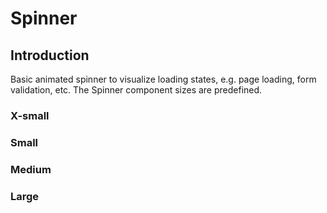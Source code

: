 # Spinner

## Introduction
Basic animated spinner to visualize loading states, e.g. page loading, form validation, etc. The Spinner component sizes are predefined.

### X-small

<Playground :themeable="true">
  <template v-slot="slotProps">
    <p-spinner size="x-small" ally-label="Loading" :theme="slotProps.theme" />
  </template>
</Playground>

### Small

<Playground :themeable="true">
  <template v-slot="slotProps">
    <p-spinner size="small" ally-label="Loading" :theme="slotProps.theme" />
  </template>
</Playground>

### Medium

<Playground :themeable="true">
  <template v-slot="slotProps">
    <p-spinner size="medium" ally-label="Loading" :theme="slotProps.theme" />
  </template>
</Playground>

### Large

<Playground :themeable="true">
  <template v-slot="slotProps">
    <p-spinner size="large" ally-label="Loading" :theme="slotProps.theme" />
  </template>
</Playground>
